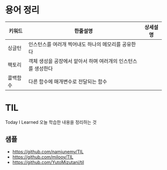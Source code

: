 # 용어 정리

|키워드|한줄설명|상세설명|
|---|---|---|
|싱글턴|인스턴스를 여러개 찍어내도 하나의 메모리를 공유한다||
|팩토리|객체 생성을 공장에서 맡아서 하며 여러개의 인스턴스를 생성한다||
|콜백함수|다른 함수에 매개변수로 전달되는 함수||


# TIL
Today I Learned
오늘 학습한 내용을 정리하는 것

## 샘플
- https://github.com/namjunemy/TIL
- https://github.com/milooy/TIL
- https://github.com/YutoMizutani/til
